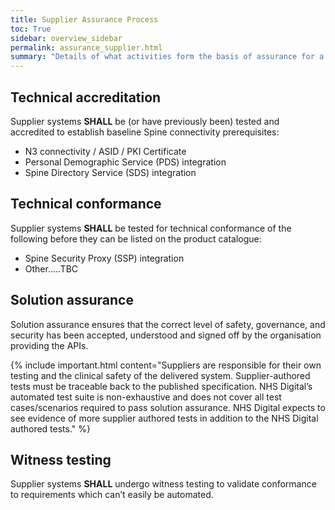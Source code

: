 ```yaml
---
title: Supplier Assurance Process
toc: True
sidebar: overview_sidebar
permalink: assurance_supplier.html
summary: "Details of what activities form the basis of assurance for a supplier involved in developing and deploying a solution"
---
```


## Technical accreditation 
Supplier systems **SHALL** be (or have previously been) tested and accredited to establish baseline Spine connectivity prerequisites: 
* N3 connectivity / ASID / PKI Certificate 
* Personal Demographic Service (PDS) integration 
* Spine Directory Service (SDS) integration 

## Technical conformance 
Supplier systems **SHALL** be tested for technical conformance of the following before they can be listed on the product catalogue: 
* Spine Security Proxy (SSP) integration 
* Other.....TBC

## Solution assurance 
Solution assurance ensures that the correct level of safety, governance, and security has been accepted, understood and signed off by the organisation providing the APIs. 

 {% include important.html content="Suppliers are responsible for their own testing and the clinical safety of the delivered system. 
 Supplier-authored tests must be traceable back to the published specification. NHS Digital’s automated test suite is non-exhaustive and does not cover all test cases/scenarios required to pass solution assurance. 
 NHS Digital expects to see evidence of more supplier authored tests in addition to the NHS Digital authored tests." %}

## Witness testing 
Supplier systems **SHALL** undergo witness testing to validate conformance to requirements which can’t easily be automated. 
